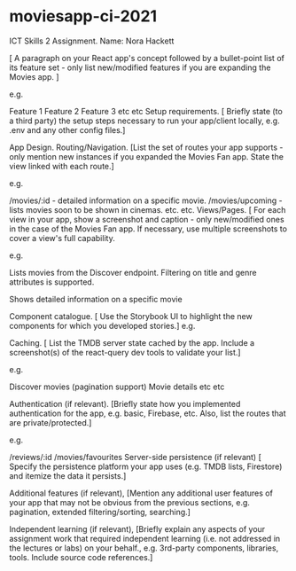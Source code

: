 # moviesapp-ci-2021


ICT Skills 2 Assignment.
Name: Nora Hackett

[ A paragraph on your React app's concept followed by a bullet-point list of its feature set - only list new/modified features if you are expanding the Movies app. ]

e.g.

Feature 1
Feature 2
Feature 3
etc
etc
Setup requirements.
[ Briefly state (to a third party) the setup steps necessary to run your app/client locally, e.g. .env and any other config files.]

App Design.
Routing/Navigation.
[List the set of routes your app supports - only mention new instances if you expanded the Movies Fan app. State the view linked with each route.]

e.g.

/movies/:id - detailed information on a specific movie.
/movies/upcoming - lists movies soon to be shown in cinemas.
etc.
etc.
Views/Pages.
[ For each view in your app, show a screenshot and caption - only new/modified ones in the case of the Movies Fan app. If necessary, use multiple screenshots to cover a view's full capability.

e.g.

Lists movies from the Discover endpoint. Filtering on title and genre attributes is supported.





Shows detailed information on a specific movie



Component catalogue.
[ Use the Storybook UI to highlight the new components for which you developed stories.] e.g.



Caching.
[ List the TMDB server state cached by the app. Include a screenshot(s) of the react-query dev tools to validate your list.]

e.g.

Discover movies (pagination support)
Movie details
etc
etc


Authentication (if relevant).
[Briefly state how you implemented authentication for the app, e.g. basic, Firebase, etc. Also, list the routes that are private/protected.]

e.g.

/reviews/:id
/movies/favourites
Server-side persistence (if relevant)
[ Specify the persistence platform your app uses (e.g. TMDB lists, Firestore) and itemize the data it persists.]

Additional features (if relevant),
[Mention any additional user features of your app that may not be obvious from the previous sections, e.g. pagination, extended filtering/sorting, searching.]

Independent learning (if relevant),
[Briefly explain any aspects of your assignment work that required independent learning (i.e. not addressed in the lectures or labs) on your behalf., e.g. 3rd-party components, libraries, tools. Include source code references.]


